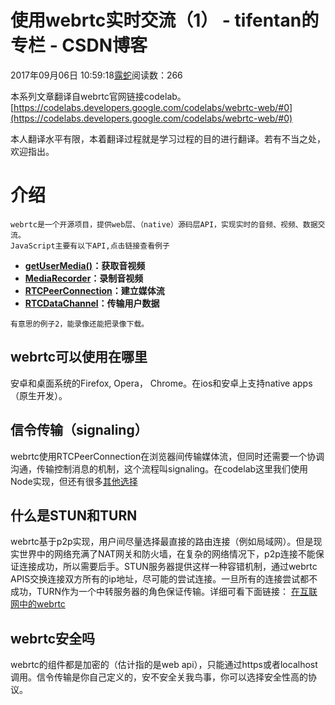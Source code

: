 # 使用webrtc实时交流（1） - tifentan的专栏 - CSDN博客

2017年09月06日 10:59:18[露蛇](https://me.csdn.net/tifentan)阅读数：266


本系列文章翻译自webrtc官网链接codelab。 
[https://codelabs.developers.google.com/codelabs/webrtc-web/#0](https://codelabs.developers.google.com/codelabs/webrtc-web/#0)

本人翻译水平有限，本着翻译过程就是学习过程的目的进行翻译。若有不当之处，欢迎指出。

# 介绍

```
webrtc是一个开源项目，提供web层、（native）源码层API，实现实时的音频、视频、数据交流。
JavaScript主要有以下API,点击链接查看例子
```
- **[getUserMedia()](https://webrtc.github.io/samples/src/content/getusermedia/gum/)：获取音视频**
- **[MediaRecorder](https://webrtc.github.io/samples/src/content/getusermedia/record/)：录制音视频**
- **[RTCPeerConnection](https://webrtc.github.io/samples/src/content/peerconnection/pc1/)：建立媒体流**
- **[RTCDataChannel](https://webrtc.github.io/samples/src/content/datachannel/basic/)：传输用户数据**

```
有意思的例子2，能录像还能把录像下载。
```

## webrtc可以使用在哪里

安卓和桌面系统的Firefox, Opera， Chrome。在ios和安卓上支持native apps（原生开发）。

## 信令传输（signaling）

webrtc使用RTCPeerConnection在浏览器间传输媒体流，但同时还需要一个协调沟通，传输控制消息的机制，这个流程叫signaling。在codelab这里我们使用Node实现，但还有很多[其他选择](https://github.com/muaz-khan/WebRTC-Experiment/blob/master/Signaling.md)

## 什么是STUN和TURN

webrtc基于p2p实现，用户间尽量选择最直接的路由连接（例如局域网）。但是现实世界中的网络充满了NAT网关和防火墙，在复杂的网络情况下，p2p连接不能保证连接成功，所以需要后手。STUN服务器提供这样一种容错机制，通过webrtc APIS交换连接双方所有的ip地址，尽可能的尝试连接。一旦所有的连接尝试都不成功，TURN作为一个中转服务器的角色保证传输。详细可看下面链接： 
[在互联网中的webrtc](http://www.html5rocks.com/en/tutorials/webrtc/infrastructure/)

## webrtc安全吗

webrtc的组件都是加密的（估计指的是web api），只能通过https或者localhost调用。信令传输是你自己定义的，安不安全关我鸟事，你可以选择安全性高的协议。

